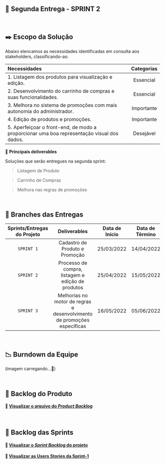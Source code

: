 ## :bookmark: Segunda Entrega - SPRINT 2

<br>

## :black_nib: Escopo da Solução
Abaixo elencamos as necessidades identificadas em consulta aos stakeholders, classificando-as: 

| Necessidades | Categorias |
| :--- | :---: |
| 1. Listagem dos produtos para visualização e edição. | Essencial |
| 2. Desenvolvimento do carrinho de compras e suas funcionalidades. | Essencial |
| 3. Melhora no sistema de promoções com mais autonomia do administrador. | Importante |
| 4. Edição de produtos e promoções. | Importante |
| 5. Aperfeiçoar o front-end, de modo a proporcionar uma boa representação visual dos dados. | Desejável |

:pushpin: **Principais deliverables**

Soluções que serão entregues na segunda sprint:

> Listagem de Produto

> Carrinho de Compras

> Melhora nas regras de promoções

<br>

## :rocket: Branches das Entregas

| Sprints/Entregas do Projeto | Deliverables | Data de Início | Data de Término |
| :---: | :---: | :---: | :---: |
| `SPRINT 1` | Cadastro de Produto e Promoção | 25/03/2022 | 14/04/2022 |
| `SPRINT 2` | Processo de compra, listagem e edição de produtos | 25/04/2022 | 15/05/2022 |
| `SPRINT 3` | Melhorias no motor de regras e desenvolvimento de promoções específicas | 16/05/2022 | 05/06/2022 |

<br>

## :chart_with_downwards_trend: Burndown da Equipe

(imagem carregando...🔋)

<br>

## :newspaper: Backlog do Produto

#### 🔗 [Visualizar o arquivo do *Product Backlog*]()

<br>

## :dart: Backlog das Sprints

#### 🔗 [Visualizar o *Sprint Backlog* do projeto](https://github.com/Doc-Docker/APIMidAll/blob/main/Images/sprint_backlogg.png)

#### 🔗 [Visualizar as Users Stories da Sprint-1]()

<br>
